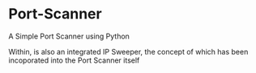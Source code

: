 # Port-Scanner
A Simple Port Scanner using Python

Within, is also an integrated IP Sweeper, the concept of which has been incoporated into the Port Scanner itself
